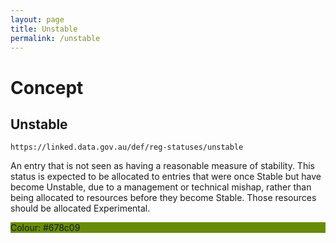 ```yaml
---
layout: page
title: Unstable
permalink: /unstable
---
```

# Concept

## Unstable

`https://linked.data.gov.au/def/reg-statuses/unstable`

An entry that is not seen as having a reasonable measure of stability. This status is expected to be allocated to entries that were once Stable but have become Unstable, due to a management or technical mishap, rather than being allocated to resources before they become Stable. Those resources should be allocated Experimental.

<div style="background-color: #678c09; display: block;">Colour: #678c09</div>